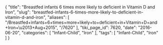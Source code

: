 {
    "title": "Breastfed infants 6 times more likely to deficient in Vitamin D and Iron",
    "slug": "breastfed-infants-6-times-more-likely-to-deficient-in-vitamin-d-and-iron",
    "aliases": [
        "/Breastfed+infants+6+times+more+likely+to+deficient+in+Vitamin+D+and+Iron+\u2013+Aug+2015",
        "/7620"
    ],
    "tiki_page_id": 7620,
    "date": "2016-06-20",
    "categories": [
        "Infant-Child",
        "Iron"
    ],
    "tags": [
        "Infant-Child",
        "Iron"
    ]
}